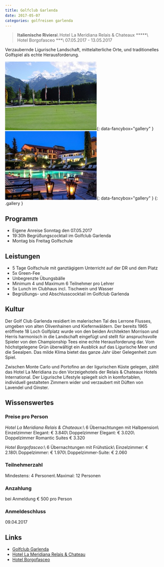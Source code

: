 ```yaml
---
title: Golfclub Garlenda
date: 2017-05-07
categories: golfreisen garlenda
---
```


> **Italienische Riviera**\\
> Hotel La Meridiana Relais & Chateaux \*\*\*\*\*\\
> Hotel Borgofasceo \*\*\*\\
> 07.05.2017 - 13.05.2017

Verzaubernde Ligurische Landschaft, mittelalterliche Orte, und traditionelles Golfspiel als echte Herausforderung.
<!--more-->

[![](/assets/img/garlenda/thumb-01.jpg)][1]{: data-fancybox="gallery" }
[![](/assets/img/garlenda/thumb-02.jpg)][2]{: data-fancybox="gallery" }
{: .gallery }

## Programm
* Eigene Anreise Sonntag den 07.05.2017
* 19:30h Begrüßungscocktail im Golfclub Garlenda
* Montag bis Freitag Golfschule

## Leistungen
* 5 Tage Golfschule mit ganztägigem Unterricht auf der DR und dem Platz
* 5x Green-Fee
* Unbegrenzte Übungsbälle
* Minimum 4 und Maximum 6 Teilnehmer pro Lehrer
* 5x Lunch im Clubhaus incl. Tischwein und Wasser
* Begrüßungs- und Abschlusscocktail im Golfclub Garlenda

## Kultur
Der Golf Club Garlenda residiert im malerischen Tal des Lerrone Flusses, umgeben von alten Olivenhainen und Kiefernwäldern. Der bereits 1965 eröffnete 18 Loch Golfplatz wurde von den beiden Architekten Morrison und Herris harmonisch in die Landschaft eingefügt und stellt für anspruchsvolle Spieler von den Championship Tees eine echte Herausforderung dar. Vom höchstgelegene Grün überwältigt ein Ausblick auf das Ligurische Meer und die Seealpen. Das milde Klima bietet das ganze Jahr über Gelegenheit zum Spiel.

Zwischen Monte Carlo und Portofino an der ligurischen Küste gelegen, zählt das Hotel La Meridiana zu den Vorzeigehotels der Relais & Chateaux Hotels International. Der Ligurische Lifestyle spiegelt sich in komfortablen, individuell gestalteten Zimmern wider und verzaubert mit Düften von Lavendel und Ginster.

## Wissenswertes

### Preise pro Person
*Hotel La Meridiana Relais & Chateaux:*\\
6 Übernachtungen mit Halbpension\\
Einzelzimmer Elegant: € 3.840\\
Doppelzimmer Elegant: € 3.020\\
Doppelzimmer Romantic Suites € 3.320

*Hotel Borgofasceo:*\\
6 Übernachtungen mit Frühstück\\
Einzelzimmer: € 2.180\\
Doppelzimmer: € 1.970\\
Doppelzimmer-Suite: € 2.060

### Teilnehmerzahl
Mindestens: 4 Personen\\
Maximal: 12 Personen

### Anzahlung
bei Anmeldung € 500 pro Person

### Anmeldeschluss
09.04.2017

## Links
* [Golfclub Garlenda](http://www.garlendagolf.it/)
* [Hotel La Meridiana Relais & Chateau](http://www.lameridianaresort.com/)
* [Hotel Borgofasceo](http://www.borgofasceo.it)

[1]: /assets/img/garlenda/full-01.jpg
[2]: /assets/img/garlenda/full-02.jpg

